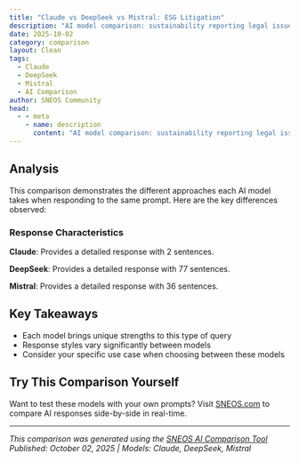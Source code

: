 ```yaml
---
title: "Claude vs DeepSeek vs Mistral: ESG Litigation"
description: "AI model comparison: sustainability reporting legal issues..."
date: 2025-10-02
category: comparison
layout: Clean
tags:
  - Claude
  - DeepSeek
  - Mistral
  - AI Comparison
author: SNEOS Community
head:
  - - meta
    - name: description
      content: "AI model comparison: sustainability reporting legal issues..."
---
```


<ChatComparison
  title="Claude vs DeepSeek vs Mistral: ESG Litigation"
  prompt="sustainability reporting legal issues"
  :responses='{
    "Claude": "# Key Legal Issues in Sustainability Reporting\n\n## **Regulatory Compliance**\n\n### **Mandatory Disclosure Requirements**\n- **EU Corporate Sustainability Reporting Directive (CSRD)**: Requires detailed ESG reporting from large companies\n- **SEC Climate Disclosure Rules**: Proposed rules requiring climate risk and emissions reporting\n- **Task Force on Climate-related Financial Disclosures (TCFD)**: Increasingly mandatory in various jurisdictions\n- **EU Taxonomy Regulation**: Defines what constitutes \u0022sustainable\u0022 economic activities\n\n### **Securities Law Implications**\n- Material misstatements in sustainability reports can trigger securities fraud liability\n- Forward-looking sustainability statements may implicate safe harbor provisions\n- Integration with financial reporting creates additional compliance obligations\n\n## **Greenwashing and Accuracy Concerns**\n\n### **False or Misleading Claims**\n- **Consumer protection laws** regarding environmental claims\n- **Marketing and advertising regulations**\n- **Unfair competition laws**\n- Risk of regulatory enforcement actions\n\n### **Due Diligence Requirements**\n- Reasonable basis for sustainability claims\n- Documentation and verification of reported data\n- Supply chain due diligence obligations\n\n## **Data Privacy and Third-Party Rights**\n\n### **Data Collection Issues**\n- Employee data privacy in ESG metrics\n- Stakeholder information handling\n- Cross-border data transfer restrictions\n- Consent requirements for data use\n\n### **Supply Chain Reporting**\n- Third-party data accuracy and consent\n- Proprietary information disclosure\n- Contractual obligations with suppliers\n\n## **Director and Officer Liability**\n\n### **Fiduciary Duties**\n- Board oversight of sustainability risks\n- Risk management and internal controls\n- Shareholder primacy vs. stakeholder considerations\n\n### **D\u0026O Insurance Coverage**\n- ESG-related claims coverage gaps\n- Policy exclusions for intentional misrepresentation\n- Emerging litigation risks\n\n## **Emerging Litigation Risks**\n\n### **Types of ESG Litigation**\n- Climate change lawsuits\n- Investor suits over ESG misrepresentation\n- Stakeholder claims for inadequate disclosure\n- Derivative actions for board oversight failures\n\n### **Jurisdictional Considerations**\n- Varying standards across jurisdictions\n- Extraterritorial application of regulations\n- Forum shopping by plaintiffs\n\n## **Best Practices for Legal Compliance**\n\n### **Governance Framework**\n- Establish clear board oversight\n- Implement robust internal controls\n- Regular legal review of sustainability reports\n- Cross-functional teams including legal, compliance, and sustainability experts\n\n### **Documentation and Verification**\n- Maintain detailed support for all claims\n- Third-party verification where appropriate\n- Regular audits of data collection processes\n- Clear documentation of methodologies\n\n### **Risk Management**\n- Regular legal risk assessments\n- Insurance coverage review\n- Crisis management planning\n- Stakeholder engagement protocols\n\n## **Sector-Specific Considerations**\n\n### **Financial Services**\n- Investment product labeling requirements\n- Fiduciary duty considerations\n- Regulatory capital implications\n\n### **Public Companies**\n- Enhanced disclosure obligations\n- Proxy statement requirements\n- Analyst and investor relations considerations\n\nWould you like me to elaborate on any specific aspect of sustainability reporting legal issues?",
    "DeepSeek": "Of course. This is a critical and complex area at the intersection of corporate law, securities regulation, and environmental/social governance.\n\nHere is a comprehensive overview of the key legal issues surrounding sustainability reporting, broken down into core categories.\n\n### 1. The Evolving Regulatory Landscape: From Voluntary to Mandatory\n\nThe most significant legal issue is the rapid shift from voluntary, often PR-driven reporting to mandatory, legally-binding disclosure requirements.\n\n**Key Regulations and Frameworks:**\n\n*   **European Union:**\n    *   **Corporate Sustainability Reporting Directive (CSRD):** The most comprehensive regulation to date. It requires a vast number of EU and non-EU companies operating in the EU to report on their sustainability performance using **European Sustainability Reporting Standards (ESRS)**. The reports must be audited and digitally tagged.\n    *   **Sustainable Finance Disclosure Regulation (SFDR):** Mandates ESG disclosures for financial market participants (e.g., asset managers, insurers), influencing the companies they invest in.\n    *   **EU Taxonomy:** A classification system defining what constitutes an \u0022environmentally sustainable\u0022 economic activity. Companies must disclose how and to what extent their activities align with the Taxonomy.\n\n*   **United States:**\n    *   **SEC Climate-Related Disclosure Rule (Proposed/Finalized):** The Securities and Exchange Commission has finalized a rule requiring publicly-traded companies to disclose climate-related risks, governance, and, for large companies, **Scope 1 and Scope 2 greenhouse gas (GHG) emissions**. (Note: The final rule was scaled back from the proposal and is facing legal challenges).\n    *   **California Climate Disclosure Laws (SB 253 \u0026 SB 261):** These go beyond the SEC rule, requiring both public and private companies above a certain revenue threshold doing business in California to disclose Scope 1, 2, **and 3** emissions and climate-related financial risks.\n\n*   **Global:**\n    *   **International Sustainability Standards Board (ISSB):** Developed the **IFRS S1** (general sustainability) and **IFRS S2** (climate-specific) standards. These are designed to be a global baseline, and many countries (e.g., UK, Canada, Japan) are adopting or aligning with them.\n\n**Legal Issue:** Companies must navigate a complex, sometimes conflicting, web of regulations across different jurisdictions where they operate.\n\n---\n\n### 2. Core Legal Risks and Liabilities\n\nOnce reporting becomes mandatory, the risk of legal liability increases dramatically.\n\n#### A. Disclosure Liability \u0026 Litigation Risk\nThis is the risk of being sued for what you *do* or *do not* say in your sustainability reports.\n\n*   **Greenwashing:** Making false, misleading, or unsubstantiated environmental claims.\n    *   **Legal Basis:** Can be challenged under consumer protection laws (e.g., by the FTC in the US), advertising standards authorities, or through civil lawsuits by competitors or NGOs.\n    *   **Example:** A company claiming to be \u0022net-zero\u0022 without a credible plan or while increasing its emissions.\n*   **Securities Fraud / Misrepresentation:** If sustainability information is material to investors, false or misleading statements (or the omission of material risks) can lead to lawsuits from shareholders under securities laws (e.g., SEC Rule 10b-5 in the US).\n    *   **Example:** A company failing to disclose a major climate-related physical risk to a key manufacturing facility, which then gets damaged, causing a stock price drop.\n*   **Duty of Care and Oversight:** Boards of Directors have a fiduciary duty to oversee material risks. Failure to properly manage and disclose sustainability risks (like climate risk) could lead to shareholder derivative lawsuits alleging a breach of this duty.\n\n#### B. Data \u0026 Supply Chain Liability\nSustainability reporting, especially under CSRD and the California laws, requires extensive data from a company\u0027s entire value chain (Scope 3 emissions).\n\n*   **Data Accuracy and Verification:** Companies are legally responsible for the data they report, even if it comes from third-party suppliers. Ensuring the accuracy and auditability of this data is a massive legal and operational challenge.\n*   **Contractual Implications:** Companies will need to amend contracts with suppliers to mandate data sharing, creating new legal obligations and potential liabilities for breach of contract.\n*   **Due Diligence Laws:** Regulations like the **EU\u0027s Corporate Sustainability Due Diligence Directive (CSDDD)** require companies to identify and address adverse human rights and environmental impacts in their value chains. Sustainability reports will be a key source of evidence for compliance with these laws.\n\n#### C. Director \u0026 Officer (D\u0026O) Liability\nAs sustainability becomes a core governance issue, the personal liability of directors and officers increases.\n\n*   **Failure to Oversee:** Directors can be held personally liable if they are found to have failed in their duty to monitor and manage material ESG risks.\n*   **D\u0026O Insurance:** Insurers are increasingly scrutinizing companies\u0027 ESG risk profiles, which can affect the cost and availability of D\u0026O insurance coverage.\n\n---\n\n### 3. Key Practical Legal Challenges for Companies\n\n*   **Materiality Assessments:** Legally defining what is \u0022material\u0022 is complex. The definition is shifting from a purely financial materiality perspective (how sustainability affects the company) to a **double materiality** perspective (how the company affects society and the environment, and how those impacts create financial risks). Misjudging materiality can lead to both over-disclosure (creating liability) and under-disclosure (omission liability).\n*   **Data Governance and Controls:** Establishing legal and internal controls over ESG data that are as robust as those for financial data is a new and resource-intensive challenge.\n*   **Attorney-Client Privilege:** Communications with in-house and external counsel about sustainability risks and reporting strategies may not be protected by privilege in the same way as traditional legal advice, especially if the advice is operational in nature.\n*   **Forward-Looking Statements:** Sustainability reports often include targets and transition plans (e.g., \u0022net-zero by 2050\u0022). These are inherently forward-looking and carry the risk of litigation if they are not made in good faith or accompanied by meaningful, ongoing effort.\n\n---\n\n### How to Mitigate These Legal Risks: A Checklist\n\n1.  **Treat Sustainability as a Core Governance Issue:** Integrate ESG oversight explicitly into the Board\u0027s and Audit Committee\u0027s charter.\n2.  **Conduct Rigorous Legal Review:** Involve your legal, compliance, and internal audit teams in the sustainability reporting process from the start. Scrutinize every claim for verifiability.\n3.  **Implement Robust Data Controls:** Develop a formal ESG data governance framework with clear ownership, collection processes, and internal controls.\n4.  **Ensure Third-Party Assurance:** Engage independent, qualified auditors to provide assurance over your sustainability data, moving towards the same level of assurance as financial statements.\n5.  **Provide Comprehensive Training:** Train employees, management, and the Board on the new legal requirements and the severe consequences of greenwashing.\n6.  **Manage the Supply Chain Legally:** Use contracts to secure necessary data from suppliers and conduct due diligence to mitigate value chain risks.\n7.  **Be Transparent and Honest:** Clearly state assumptions, methodologies, and uncertainties. Avoid absolute, unqualified claims like \u0022fully sustainable.\u0022 Disclose challenges and setbacks alongside successes.\n\nIn summary, sustainability reporting is no longer a communications exercise. It is a serious legal and compliance function with significant liability exposure. Companies must approach it with the same rigor, diligence, and legal scrutiny as their financial reporting.",
    "Mistral": "Sustainability reporting, while increasingly important for transparency and accountability, comes with a range of legal issues that organizations need to be aware of. Here are some key legal considerations:\n\n### 1. **Regulatory Compliance**\n   - **Mandatory Reporting Requirements:** Many jurisdictions have mandatory sustainability reporting requirements. For example, the European Union\u0027s Corporate Sustainability Reporting Directive (CSRD) requires large companies to disclose information on the social and environmental impacts of their activities.\n   - **Securities Laws:** In the United States, the Securities and Exchange Commission (SEC) has proposed rules that would require public companies to disclose certain climate-related information.\n\n### 2. **Accuracy and Transparency**\n   - **Misrepresentation:** Companies must ensure that their sustainability reports are accurate and not misleading. Misrepresentation can lead to legal action from investors, consumers, or regulatory bodies.\n   - **Greenwashing:** Exaggerating or falsely representing environmental credentials can result in legal consequences, including fines and damage to reputation.\n\n### 3. **Data Privacy and Security**\n   - **Confidential Information:** Sustainability reports may contain sensitive information about a company\u0027s operations, supply chain, or environmental practices. Ensuring the security and confidentiality of this data is crucial.\n   - **Personal Data:** If the report includes personal data, companies must comply with data protection laws such as the General Data Protection Regulation (GDPR) in Europe.\n\n### 4. **Intellectual Property**\n   - **Proprietary Information:** Companies must be cautious about disclosing proprietary information that could be used by competitors.\n   - **Trademarks and Copyrights:** Ensure that any logos, trademarks, or copyrighted materials used in the report are properly licensed or owned by the company.\n\n### 5. **Liability and Risk Management**\n   - **Legal Liability:** Inaccurate or misleading sustainability reports can expose companies to legal liability, including lawsuits from investors, consumers, or other stakeholders.\n   - **Risk Management:** Companies should have robust risk management frameworks in place to identify, assess, and mitigate risks associated with sustainability reporting.\n\n### 6. **Stakeholder Engagement**\n   - **Consultation and Feedback:** Engaging with stakeholders, including employees, investors, and communities, is essential for ensuring that sustainability reports are comprehensive and credible.\n   - **Transparency:** Companies should be transparent about their sustainability goals, progress, and challenges, and be prepared to address stakeholder concerns.\n\n### 7. **International Standards and Frameworks**\n   - **Global Reporting Initiative (GRI):** Many companies use the GRI standards for sustainability reporting. Compliance with these standards can help ensure that reports are comprehensive and credible.\n   - **Sustainability Accounting Standards Board (SASB):** SASB provides industry-specific standards for sustainability reporting, which can help companies meet regulatory requirements and stakeholder expectations.\n\n### 8. **Ethical Considerations**\n   - **Corporate Social Responsibility (CSR):** Companies must ensure that their sustainability reporting aligns with their broader CSR commitments and ethical standards.\n   - **Human Rights:** Sustainability reports should address human rights issues, including labor practices, supply chain ethics, and community impacts.\n\n### 9. **Auditing and Assurance**\n   - **Independent Verification:** Having sustainability reports independently verified can enhance credibility and reduce legal risks.\n   - **Internal Audits:** Regular internal audits can help identify and address potential issues before they become legal problems.\n\n### 10. **Continuous Improvement**\n   - **Feedback Loop:** Establishing a feedback loop to continuously improve sustainability reporting practices can help companies stay ahead of regulatory changes and stakeholder expectations.\n   - **Adaptability:** Companies should be prepared to adapt their reporting practices in response to new legal requirements, industry standards, and stakeholder demands.\n\nBy addressing these legal issues proactively, companies can ensure that their sustainability reporting is not only compliant but also credible and valuable to stakeholders."
  }'
  published-date="02:26"
/>

## Analysis

This comparison demonstrates the different approaches each AI model takes when responding to the same prompt. Here are the key differences observed:

### Response Characteristics

**Claude**: Provides a detailed response with 2 sentences. 

**DeepSeek**: Provides a detailed response with 77 sentences. 

**Mistral**: Provides a detailed response with 36 sentences. 

## Key Takeaways

- Each model brings unique strengths to this type of query
- Response styles vary significantly between models
- Consider your specific use case when choosing between these models

## Try This Comparison Yourself

Want to test these models with your own prompts? Visit [SNEOS.com](https://sneos.com) to compare AI responses side-by-side in real-time.

---

*This comparison was generated using the [SNEOS AI Comparison Tool](https://sneos.com)*
*Published: October 02, 2025 | Models: Claude, DeepSeek, Mistral*
